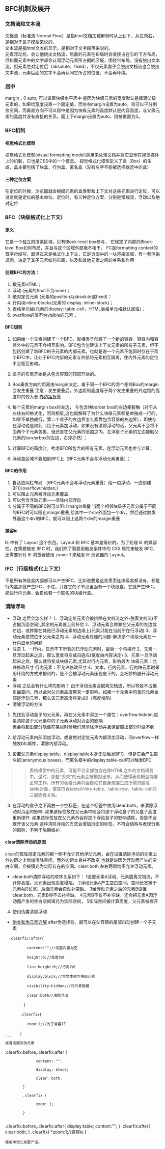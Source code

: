 ## BFC机制及展开
### 文档流和文本流  
文档流（标准流 Normal Flow）是指html文档加载解析时从上到下，从左向右，是相对于盒子模型来说的。  
文本流是指html文本的显示，是相对于文字段落来说的。    
元素浮动后，会让他跳出文档流，后面的元素在布局时会直接占在它的下方布局，但和面元素中的文字却会认同浮动元素所占据的区域，围绕它布局，没有脱出文本流。但元素绝对定位后（absolute，fixed），不仅元素盒子会脱出文档流也会脱出文本流，元素后面的文字不会再认同它所占的位置，不会再环绕。
### 居中 
margin：0 auto; 可以设置块级水平居中 是因为块级元素的宽度默认是撑满父级元素的，如果给宽度设置一个固定值，而左右margin设置为auto，则可以平分剩余空间，而垂直方向不可以居中是因为块级元素的高度默认是内容高度，与父级元素的高度并没有直接的关系，而上下margin设置为auto，则被重置为0。  

### BFC机制
#### 视觉格式化模型  
视觉格式化模型(visual formatting model)是用来处理文档并将它显示在视觉媒体上的机制，它也是CSS中的一个概念。 
视觉格式化模型定义了盒（Box）的生成，盒主要包括了块盒、行内盒、匿名盒（没有名字不能被选择器选中的盒）
#### 三种定位方案
在定位的时候，浏览器就会根据元素的盒类型和上下文对这些元素进行定位，可以说盒就是定位的基本单位。定位时，有三种定位方案，分别是常规流，浮动以及绝对定位
### BFC（块级格式化上下文）
#### 定义
它是一个独立的渲染区域，只有Block-level box参与， 它规定了内部的Block-level Box如何布局，并且与这个区域外部毫不相干。
FC是formatting context的首字母缩写，直译过来是格式化上下文，它是页面中的一块渲染区域，有一套渲染规则，决定了其子元素如何布局，以及和其他元素之间的关系和作用
#### 创建BFC的方法：
1. 根元素HTML；
2. 浮动 (元素的float不为none)；
3. 绝对定位元素 (元素的position为absolute或fixed)；
4. 行内块inline-blocks(元素的 display: inline-block)；
5. 表格单元格(元素的display: table-cell，HTML表格单元格默认属性)；
6. overflow的值不为visible的元素；
#### BFC规则
1. 如果给一个元素创建了一个BFC，就相当于创建了一个新的容器，容器内和容器外中的元素不会相互影响。BFC包含创建该上下文元素的所有子元素，但不包括创建了新BFC的子元素的内部元素。也就是说一个元素不能同时存在于两个BFC中，让处于BFC内部的元素与外部的元素相互隔离，使内外元素的定位不会相互影响。

2. 盒子的布局开始是从包含容器的顶部开始的。

3. Box垂直方向的距离由margin决定。属于同一个BFC的两个相邻Box的margin会发生重叠 
注意：发生重叠后，外边距的高度等于两个发生重叠的外边距的高度中的较大者
[外边距折叠](https://www.w3cplus.com/css/understanding-bfc-and-margin-collapse.html)

4. 每个元素的margin box的左边， 与包含块border box的左边相接触（对于从左往右的格式化，否则相反,这也就解释了为什么块级元素都是单独成一行的，如果不单独成行，第二个盒子的左边界怎么紧靠包含容器的左边界），即使存在浮动也是如此（给子元素加浮动，如果没有清除浮动的话，父元素不会将下面两个子元素包裹，但还是在父元素的范围之内，左浮是子元素的左边接触父元素的borderbox的左边，右浮亦然）；
5. 计算BFC的高度时，考虑BFC所包含的所有元素，连浮动元素也参与计算；
6. 浮动盒区域不叠加到BFC上（BFC元素不会与浮动元素重叠）；
#### BFC的作用
1. 自适应两栏布局 （BFC元素不会与浮动元素重叠）给一边浮动，一边创建BFC(overflow:hidden;)
2. 可以阻止元素被浮动元素覆盖
3. 可以包含浮动元素——清除内部浮动
4. 分属于不同的BFC时可以阻止margin重叠
当两个相邻块级子元素分属于不同的BFC时可以阻止margin重叠,给其中一个div外面包一个div，然后通过触发外面这个div的BFC，就可以阻止这两个div的margin重叠
#### 兼容ie
IE 中有了 Layout 这个东西。Layout 和 BFC 基本是等价的，为了处理 IE 的兼容性，在需要触发 BFC 时，我们除了需要用触发条件中的 CSS 属性来触发 BFC，还需要针对 IE 浏览器使用 zoom: 1 来触发 IE 浏览器的 Layout。
### IFC（行级格式化上下文）  
不是所有块级盒内部都可以产生BFC，比如说要是这盒里面连块级盒都没有，都是行内盒那就产生IFC，不过，只要它的子节点里面有一个块级盒，它就产生BFC，那些行内元素，会自动套一个匿名的块级行盒。   
### 清除浮动
* 浮动 之后会怎么样？ 
1、浮动定位元素会被排除在文档流之外-脱离文档流(不占据页面空间),其余的元素要上前补位 
2、浮动元素会停靠在父元素的左边或右边，或停靠在其他已浮动元素的边缘上(元素只能在当前所在行浮动) 
3、浮动元素依然位于父元素之内 
4、浮动元素处理的问题-解决多个块级元素在一行内显示的问题 
* 注意 
1、一行内，显示不下所有的已浮动元素时，最后一个将换行 
2、元素一旦浮动起来之后，那么宽度将变成自适应(宽度由内容决定) 
3、元素一旦浮动起来之后，那么就将变成块级元素,尤其对行内元素，影响最大 
块级元素：允许修改尺寸 
行内元素：不允许修改尺寸 
4、文本，行内元素，行内块元素时采用环绕的方式来排列的，是不会被浮动元素压在底下的，会巧妙的避开浮动元素
* 浮动 之后会有什么样的影响？ 
由于浮动元素会脱离文档流，所以导致不占据页面空间，所以会对父元素高度带来一定影响。如果一个元素中包含的元素全部是浮动元素，那么该元素高度将变成0（高度塌陷）
* 清除浮动的方法

1. 先找到浮动盒子的父元素，再在父元素中添加一个属性：overflow:hidden,就是清除这个父元素中的子元素浮动对页面的影响.  
但会将超出部分隐藏在某些时候我们想清除浮动并且保留超出部分时做不到

2. 给浮动元素内部添加浮动，或者绝对定位元素内部添加浮动，同overflow一样触发bfc属性，清除内部浮动。
3. 设置父元素display:table，display:table本身无法触发BFC，但是它会产生匿名框(anonymous boxes)，而匿名框中的display:table-cell可以触发BFC
>>表格模型中的元素，可能不会全部包含在除HTML之外的文档语言中。这时，那些“丢失”的元素会被模拟出来，从而使得表格模型能够正常工作。所有的表格元素将会自动在自身周围生成所需的匿名table对象，使其符合table/inline-table、table-row、table- cell的三层嵌套关系。

3. 在浮动的盒子之下再放一个空标签，在这个标签中使用clear:both，来清除浮动对页面的影响.
如果该标签放在父元素中则会将这个浮动盒子的父盒子高度重新撑开.                                                               如果该标签放在父元素外会将这个浮动盒子的影响清除，但是不会撑开该父元素
这种清除浮动的方式会增加页面的标签，不符合结构与表现分离的原则，不利于后期维护.

#### clear清除浮动的原因
clear的属性规定元素的那一侧不允许其他浮动元素，会在设置清除浮动的元素上外边距之上增加清除空间，而外边距本身并不改变
也就是说因为浮动而产生的空白空间，会被填充为实际存在的空间。clear:both 左右两侧均不允许浮动元素。
* clear:both清除浮动的顺序关系如下：
1设置元素A浮动，元素脱离文档流，不计算高度。父元素出现高度塌陷。
2浮动元素A产生空白空间。空间长宽等于元素A的长宽。后面元素会自动补空缺。
3给浮动元素之后的元素B设置clear:both，元素B将不去补空缺。
4元素B不仅不补空缺，还会把元素A因浮动而产生的空白空间填充为实际空间。
5实际空间被计算高度，父元素被撑开


4. 使用伪类清除浮动
* [伪类和伪元素详解](http://web.jobbole.com/86181/)
after伪选择符，就可以在父容器的尾部自动创建一个子元素
```
　.clearfix:after{

　　　　　　content:"";//设置内容为空

　　　　　　height:0;//高度为0

　　　　　　line-height:0;//行高为0

　　　　　　display:block;//将文本转为块级元素

　　　　　　visibility:hidden;//将元素隐藏

　　　　　　clear:both//清除浮动

　　　　　}

　　　　.clearfix{

　　　　　　zoom:1;//为了兼容IE

　　　　}   
```                                                                                                                    或者设置双伪元素
```
.clearfix:before,.clearfix:after {

                  content: "";

                  display: block;

                  clear: both;

            }

            .clearfix {

                  zoom: 1;

            }
```

```
.clearfix:before,.clearfix:after{
	      display:table;
	      content:"";
      }
.clearfix:after{
	      clear:both;
      }
.clearfix{
	      *zoom:1;//兼容ie
      }
```                
使用单伪元素更严谨。